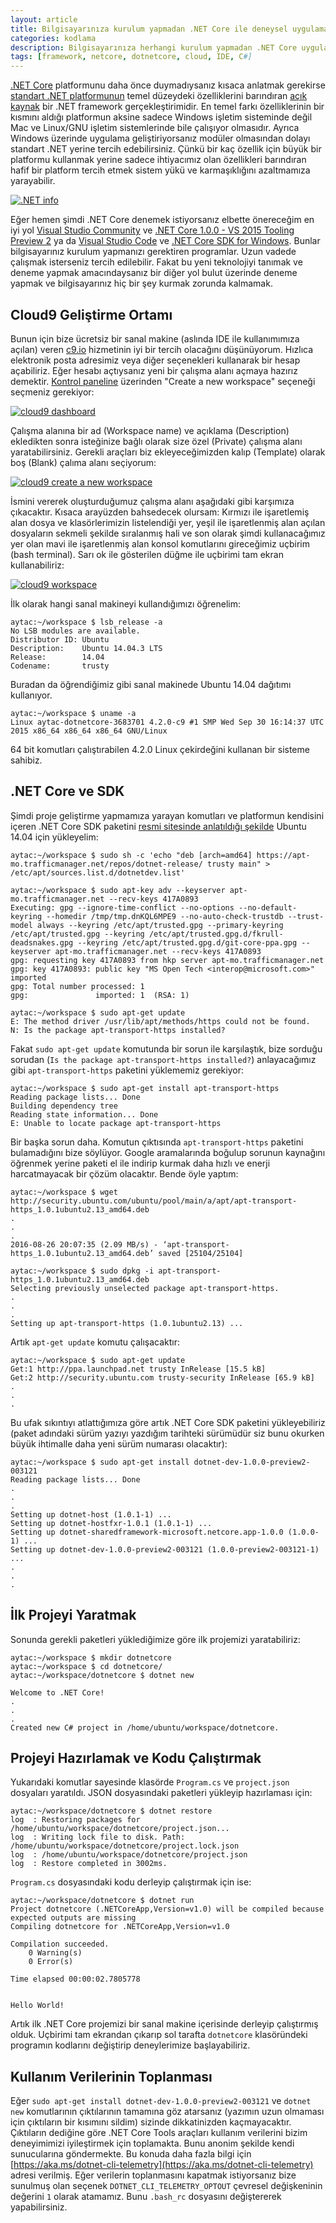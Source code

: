 ```yaml
---
layout: article
title: Bilgisayarınıza kurulum yapmadan .NET Core ile deneysel uygulama geliştirme.
categories: kodlama
description: Bilgisayarınıza herhangi kurulum yapmadan .NET Core uygulaması geliştirebilirsiniz.
tags: [framework, netcore, dotnetcore, cloud, IDE, C#]
---
```

[.NET Core](https://www.microsoft.com/net/core/platform) platformunu daha önce duymadıysanız kısaca anlatmak gerekirse [standart .NET platformunun](https://www.microsoft.com/net/framework) temel düzeydeki özelliklerini barındıran [açık kaynak](https://github.com/dotnet/core) bir .NET framework gerçekleştirimidir. En temel farkı özelliklerinin bir kısmını aldığı platformun aksine sadece Windows işletim sisteminde değil Mac ve Linux/GNU işletim sistemlerinde bile çalışıyor olmasıdır. Ayrıca Windows üzerinde uygulama geliştiriyorsanız modüler olmasından dolayı standart .NET yerine tercih edebilirsiniz. Çünkü bir kaç özellik için büyük bir platformu kullanmak yerine sadece ihtiyacımız olan özellikleri barındıran hafif bir platform tercih etmek sistem yükü ve karmaşıklığını azaltmamıza yarayabilir.

<a href="/images/2016-08-26-dotnetcore-fiziksel-kurulumsuz-kullanim/dotnet.png" title=".NET info"><img src="/images/2016-08-26-dotnetcore-fiziksel-kurulumsuz-kullanim/dotnet.png" class="pure-img" alt=".NET info"></a>

Eğer hemen şimdi .NET Core denemek istiyorsanız elbette önereceğim en iyi yol [Visual Studio Community](https://www.visualstudio.com/free) ve [.NET Core 1.0.0 - VS 2015 Tooling Preview 2](https://go.microsoft.com/fwlink/?LinkID=824849) ya da [Visual Studio Code](https://code.visualstudio.com/) ve [.NET Core SDK for Windows](https://go.microsoft.com/fwlink/?LinkID=809122). Bunlar bilgisayarınız kurulum yapmanızı gerektiren programlar. Uzun vadede çalışmak isterseniz tercih edilebilir. Fakat bu yeni teknolojiyi tanımak ve deneme yapmak amacındaysanız bir diğer yol bulut üzerinde deneme yapmak ve bilgisayarınız hiç bir şey kurmak zorunda kalmamak.

## Cloud9 Geliştirme Ortamı
Bunun için bize ücretsiz bir sanal makine (aslında IDE ile kullanımımıza açılan) veren [c9.io](https://c9.io/) hizmetinin iyi bir tercih olacağını düşünüyorum. Hızlıca elektronik posta adresimiz veya diğer seçenekleri kullanarak bir hesap açabiliriz. Eğer hesabı açtıysanız yeni bir çalışma alanı açmaya hazırız demektir. [Kontrol paneline](https://c9.io/dashboard.html) üzerinden "Create a new workspace" seçeneği seçmeniz gerekiyor:

<a href="/images/2016-08-26-dotnetcore-fiziksel-kurulumsuz-kullanim/dashboard.png" title="cloud9 dashboard"><img src="/images/2016-08-26-dotnetcore-fiziksel-kurulumsuz-kullanim/dashboard.png" class="pure-img" alt="cloud9 dashboard"></a>

Çalışma alanına bir ad (Workspace name) ve açıklama (Description) ekledikten sonra isteğinize bağlı olarak size özel (Private) çalışma alanı yaratabilirsiniz. Gerekli araçları biz ekleyeceğimizden kalıp (Template) olarak boş (Blank) çalıma alanı seçiyorum:

<a href="/images/2016-08-26-dotnetcore-fiziksel-kurulumsuz-kullanim/create-a-new-workspace.png" title="cloud9 create a new workspace"><img src="/images/2016-08-26-dotnetcore-fiziksel-kurulumsuz-kullanim/create-a-new-workspace.png" class="pure-img" alt="cloud9 create a new workspace"></a>

İsmini vererek oluşturduğumuz çalışma alanı aşağıdaki gibi karşımıza çıkacaktır. Kısaca arayüzden bahsedecek olursam: Kırmızı ile işaretlemiş alan dosya ve klasörlerimizin listelendiği yer, yeşil ile işaretlenmiş alan açılan dosyaların sekmeli şekilde sıralanmış hali ve son olarak şimdi kullanacağımız yer olan mavi ile işaretlenmiş alan konsol komutlarını gireceğimiz uçbirim (bash terminal). Sarı ok ile gösterilen düğme ile uçbirimi tam ekran kullanabiliriz:

<a href="/images/2016-08-26-dotnetcore-fiziksel-kurulumsuz-kullanim/workspace.png" title="cloud9 workspace"><img src="/images/2016-08-26-dotnetcore-fiziksel-kurulumsuz-kullanim/workspace.png" class="pure-img" alt="cloud9 workspace"></a>

İlk olarak hangi sanal makineyi kullandığımızı öğrenelim:

```
aytac:~/workspace $ lsb_release -a
No LSB modules are available.
Distributor ID: Ubuntu
Description:    Ubuntu 14.04.3 LTS
Release:        14.04
Codename:       trusty
```

Buradan da öğrendiğimiz gibi sanal makinede Ubuntu 14.04 dağıtımı kullanıyor. 

```
aytac:~/workspace $ uname -a
Linux aytac-dotnetcore-3683701 4.2.0-c9 #1 SMP Wed Sep 30 16:14:37 UTC 2015 x86_64 x86_64 x86_64 GNU/Linux
```

64 bit komutları çalıştırabilen 4.2.0 Linux çekirdeğini kullanan bir sisteme sahibiz.

## .NET Core ve SDK

Şimdi proje geliştirme yapmamıza yarayan komutları ve platformun kendisini içeren .NET Core SDK paketini [resmi sitesinde anlatıldığı şekilde](https://www.microsoft.com/net/core#ubuntu) Ubuntu 14.04 için yükleyelim:

```
aytac:~/workspace $ sudo sh -c 'echo "deb [arch=amd64] https://apt-mo.trafficmanager.net/repos/dotnet-release/ trusty main" > /etc/apt/sources.list.d/dotnetdev.list'

aytac:~/workspace $ sudo apt-key adv --keyserver apt-mo.trafficmanager.net --recv-keys 417A0893
Executing: gpg --ignore-time-conflict --no-options --no-default-keyring --homedir /tmp/tmp.dnKQL6MPE9 --no-auto-check-trustdb --trust-model always --keyring /etc/apt/trusted.gpg --primary-keyring /etc/apt/trusted.gpg --keyring /etc/apt/trusted.gpg.d/fkrull-deadsnakes.gpg --keyring /etc/apt/trusted.gpg.d/git-core-ppa.gpg --keyserver apt-mo.trafficmanager.net --recv-keys 417A0893
gpg: requesting key 417A0893 from hkp server apt-mo.trafficmanager.net
gpg: key 417A0893: public key "MS Open Tech <interop@microsoft.com>" imported
gpg: Total number processed: 1
gpg:               imported: 1  (RSA: 1)

aytac:~/workspace $ sudo apt-get update
E: The method driver /usr/lib/apt/methods/https could not be found.
N: Is the package apt-transport-https installed?
```

Fakat `sudo apt-get update` komutunda bir sorun ile karşılaştık, bize sorduğu sorudan (`Is the package apt-transport-https installed?`) anlayacağımız gibi `apt-transport-https` paketini yüklememiz gerekiyor:

```
aytac:~/workspace $ sudo apt-get install apt-transport-https
Reading package lists... Done
Building dependency tree       
Reading state information... Done
E: Unable to locate package apt-transport-https
```

Bir başka sorun daha. Komutun çıktısında `apt-transport-https` paketini bulamadığını bize söylüyor. Google aramalarında boğulup sorunun kaynağını öğrenmek yerine paketi el ile indirip kurmak daha hızlı ve enerji harcatmayacak bir çözüm olacaktır. Bende öyle yaptım:

```
aytac:~/workspace $ wget http://security.ubuntu.com/ubuntu/pool/main/a/apt/apt-transport-https_1.0.1ubuntu2.13_amd64.deb
.
.
.
2016-08-26 20:07:35 (2.09 MB/s) - ‘apt-transport-https_1.0.1ubuntu2.13_amd64.deb’ saved [25104/25104]

aytac:~/workspace $ sudo dpkg -i apt-transport-https_1.0.1ubuntu2.13_amd64.deb
Selecting previously unselected package apt-transport-https.
.
.
.
Setting up apt-transport-https (1.0.1ubuntu2.13) ...
```

Artık `apt-get update` komutu çalışacaktır:

```
aytac:~/workspace $ sudo apt-get update
Get:1 http://ppa.launchpad.net trusty InRelease [15.5 kB]
Get:2 http://security.ubuntu.com trusty-security InRelease [65.9 kB]           
.
.
.
```

Bu ufak sıkıntıyı atlattığımıza göre artık .NET Core SDK paketini yükleyebiliriz (paket adındaki sürüm yazıyı yazdığım tarihteki sürümüdür siz bunu okurken büyük ihtimalle daha yeni sürüm numarası olacaktır):

```
aytac:~/workspace $ sudo apt-get install dotnet-dev-1.0.0-preview2-003121
Reading package lists... Done
.
.
.
Setting up dotnet-host (1.0.1-1) ...
Setting up dotnet-hostfxr-1.0.1 (1.0.1-1) ...
Setting up dotnet-sharedframework-microsoft.netcore.app-1.0.0 (1.0.0-1) ...
Setting up dotnet-dev-1.0.0-preview2-003121 (1.0.0-preview2-003121-1) ...
.
.
.
```

## İlk Projeyi Yaratmak

Sonunda gerekli paketleri yüklediğimize göre ilk projemizi yaratabiliriz:

```
aytac:~/workspace $ mkdir dotnetcore
aytac:~/workspace $ cd dotnetcore/
aytac:~/workspace/dotnetcore $ dotnet new

Welcome to .NET Core!
.
.
.
Created new C# project in /home/ubuntu/workspace/dotnetcore.
```

## Projeyi Hazırlamak ve Kodu Çalıştırmak

Yukarıdaki komutlar sayesinde klasörde `Program.cs` ve `project.json` dosyaları yaratıldı. JSON dosyasındaki paketleri yükleyip hazırlaması için:

```
aytac:~/workspace/dotnetcore $ dotnet restore
log  : Restoring packages for /home/ubuntu/workspace/dotnetcore/project.json...
log  : Writing lock file to disk. Path: /home/ubuntu/workspace/dotnetcore/project.lock.json
log  : /home/ubuntu/workspace/dotnetcore/project.json
log  : Restore completed in 3002ms.
```

`Program.cs` dosyasındaki kodu derleyip çalıştırmak için ise:

```
aytac:~/workspace/dotnetcore $ dotnet run
Project dotnetcore (.NETCoreApp,Version=v1.0) will be compiled because expected outputs are missing
Compiling dotnetcore for .NETCoreApp,Version=v1.0

Compilation succeeded.
    0 Warning(s)
    0 Error(s)

Time elapsed 00:00:02.7805778
 

Hello World!
```

Artık ilk .NET Core projemizi bir sanal makine içerisinde derleyip çalıştırmış olduk. Uçbirimi tam ekrandan çıkarıp sol tarafta `dotnetcore` klasöründeki programın kodlarını değiştirip deneylerimize başlayabiliriz.

## Kullanım Verilerinin Toplanması

Eğer `sudo apt-get install dotnet-dev-1.0.0-preview2-003121` ve `dotnet new` komutlarının çıktılarının tamamına göz atarsanız (yazımın uzun olmaması için çıktıların bir kısımını sildim) sizinde dikkatinizden kaçmayacaktır. Çıktıların dediğine göre .NET Core Tools araçları kullanım verilerini bizim deneyimimizi iyileştirmek için toplamakta. Bunu anonim şekilde kendi sunucularına göndermekte. Bu konuda daha fazla bilgi için [https://aka.ms/dotnet-cli-telemetry](https://aka.ms/dotnet-cli-telemetry) adresi verilmiş. Eğer verilerin toplanmasını kapatmak istiyorsanız bize sunulmuş olan seçenek `DOTNET_CLI_TELEMETRY_OPTOUT` çevresel değişkeninin değerini `1` olarak atamamız. Bunu `.bash_rc` dosyasını değiştererek yapabilirsiniz. 